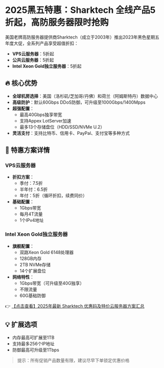 # 2025黑五特惠：Sharktech 全线产品5折起，高防服务器限时抢购

美国老牌高防服务器提供商Sharktech（成立于2003年）推出2023年黑色星期五年度大促，全系列产品享受超值折扣：

- **VPS云服务器**：5折起
- **公共云服务器**：5折起
- **Intel Xeon Gold独立服务器**：5折起

## 🔥 核心优势

- **全球机房选择**：美国（洛杉矶/芝加哥/丹佛）和荷兰（阿姆斯特丹）数据中心
- **高级防护**：默认60Gbps DDoS防御，可升级至1000Gbps/1400Mpps
- **超强配置**：
  - 最高40Gbps独享带宽
  - 支持Appex LotServer加速
  - 最多13个存储盘位（HDD/SSD/NVMe U.2）
- **灵活支付**：支持比特币、信用卡、PayPal、支付宝等多种方式

## 🚀 特惠方案详情

### VPS云服务器
- **折扣方案**：
  - 季付：7.5折
  - 半年付：6.5折
  - 年付：5折（循环折扣，续费同价）
- **基础配置**：
  - 1Gbps带宽
  - 每月4T流量
  - 1个IPv4地址

### Intel Xeon Gold独立服务器
- **旗舰配置**：
  - 双路Xeon Gold 6148处理器
  - 128GB内存
  - 2TB NVMe存储
  - 14个扩展盘位
- **网络特性**：
  - 1Gbps带宽（可升级至40G独享）
  - 不限流量
  - 60G基础防御

👉 [【点击查看】2025年最新 Sharktech 优惠码及特价云服务器方案汇总](https://bit.ly/Sharktech)

## 💡 扩展选项
- 内存最高可扩展至1TB
- 支持最多256个IP地址
- 防御最高可升级至1Tbps

> 提示：所有促销产品数量有限，建议尽早下单锁定优惠价格